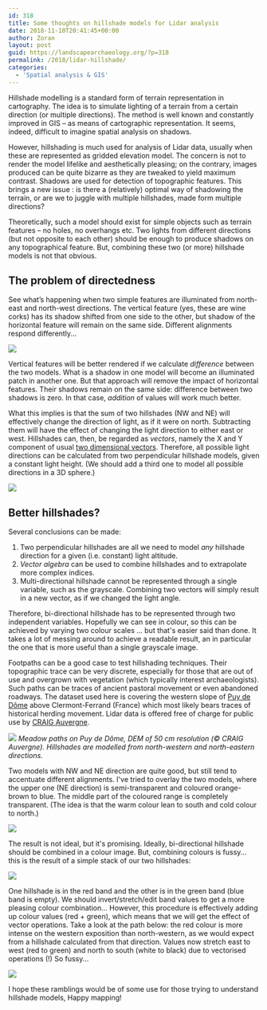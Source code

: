 ```yaml
---
id: 318
title: Some thoughts on hillshade models for Lidar analysis
date: 2018-11-10T20:41:45+00:00
author: Zoran
layout: post
guid: https://landscapearchaeology.org/?p=318
permalink: /2018/lidar-hillshade/
categories:
  - 'Spatial analysis & GIS'
---
```


Hillshade modelling is a standard form of terrain representation in cartography. The idea is to simulate lighting of a terrain from a certain direction (or multiple directions). The method is well known and constantly improved in GIS – as means of cartographic representation. It seems, indeed, difficult to imagine spatial analysis on shadows.

However, hillshading is much used for analysis of Lidar data, usually when these are represented as gridded elevation model. The concern is not to render the model lifelike and aesthetically pleasing; on the contrary, images produced can be quite bizarre as they are tweaked to yield maximum contrast. Shadows are used for detection of topographic features. This brings a new issue : is there a (relatively) optimal way of shadowing the terrain, or are we to juggle with multiple hillshades, made form multiple directions?

Theoretically, such a model should exist for simple objects such as terrain features – no holes, no overhangs etc. Two lights from different directions (but not opposite to each other) should be enough to produce shadows on any topographical feature. But, combining these two (or more) hillshade models is not that obvious.

## The problem of directedness

See what’s happening when two simple features are illuminated from north-east and north-west directions. The vertical feature (yes, these are wine corks) has its shadow shifted from one side to the other, but shadow of the horizontal feature will remain on the same side. Different alignments respond differently...

![](/wp/wp-content/uploads/2018/10/lighting-examle-small.jpg)

Vertical features will be better rendered if we calculate *difference* between the two models. What is a shadow in one model will become an illuminated patch in another one. But that approach will remove the impact of horizontal features. Their shadows remain on the same side: difference between two shadows is zero. In that case, *addition* of values will work much better.

What this implies is that the sum of two hillshades (NW and NE) will effectively change the direction of light, as if it were on north. Subtracting them will have the effect of changing the light direction to either east or west. Hillshades can, then, be regarded as *vectors*, namely the X and Y component of usual [two dimensional vectors](https://www.mathsisfun.com/algebra/vectors.html). Therefore, all possible light directions can be calculated from two perpendicular hillshade models, given a constant light height. (We should add a third one to model all possible directions in a 3D sphere.)

![](/wp/wp-content/uploads/2018/10/directions.png")

## Better hillshades?

Several conclusions can be made:

1. Two perpendicular hillshades are all we need to model *any* hillshade direction for a given (i.e. constant) light altitude.
2. *Vector algebra* can be used to combine hillshades and to extrapolate more complex indices.
3. Multi-directional hillshade cannot be represented through a single variable, such as the grayscale. Combining two vectors will simply result in a new vector, as if we changed the light angle.

Therefore, bi-directional hillshade has to be represented through two independent variables. Hopefully we can see in colour, so this can be achieved by varying two colour scales ... but that's easier said than done. It takes a lot of messing around to achieve a readable result, an in particular the one that is more useful than a single grayscale image.

Footpaths can be a good case to test hillshading techniques. Their topographic trace can be very discrete, especially for those that are out of use and overgrown with vegetation (which typically interest archaeologists). Such paths can be traces of ancient pastoral movement or even abandoned roadways. The dataset used here is covering the western slope of [Puy de Dôme](https://en.wikipedia.org/wiki/Puy_de_D%C3%B4me) above Clermont-Ferrand (France) which most likely bears traces of historical herding movement. Lidar data is offered free of charge for public use by [CRAIG Auvergne](https://ids.craig.fr/geocat/srv/fre/catalog.search;jsessionid=57CD10A46E50C09A80B868A736FF9FF4#/metadata/29bdef03-c163-4be1-8804-f16ee2cca3c9).   

[![](/wp/wp-content/uploads/2018/11/Hillshades-compare.jpg)](/wp/wp-content/uploads/2018/11/Hillshades-compare.jpg)
*Meadow paths on Puy de Dôme, DEM of 50 cm resolution (© CRAIG Auvergne). Hillshades are modelled from north-western and north-eastern directions.*

Two models with NW and NE direction are quite good, but still tend to accentuate different alignments. I've tried to overlay the two models, where the upper one (NE direction) is semi-transparent and coloured orange-brown to blue. The middle part of the coloured range is completely transparent. (The idea is that the warm colour lean to south and cold colour to north.) 

![](/wp/wp-content/uploads/2018/11/Hillshade-two-colour.jpg)

The result is not ideal, but it's promising. Ideally, bi-directional hillshade should be combined in a colour image. But, combining colours is fussy... this is the result of a simple stack of our two hillshades:

[![](/wp/wp-content/uploads/2018/11/Hillshade-RGB.jpg)](/wp/wp-content/uploads/2018/11/Hillshade-RGB.jpg)

One hillshade is in the red band and the other is in the green band (blue band is empty). We should invert/stretch/edit band values to get a more pleasing colour combination... However, this procedure is effectively adding up colour values (red + green), which means that we will get the effect of vector operations. Take a look at the path below: the red colour is more intense on the western exposition than north-western, as we would expect from a hillshade calculated from that direction. Values now stretch east to west (red to green) and north to south (white to black) due to vectorised operations (!) So fussy...  

[![](/wp/wp-content/uploads/2018/11/Hillshade-RGB-sink.jpg)](/wp/wp-content/uploads/2018/11/Hillshade-RGB-sink.jpg)

I hope these ramblings would be of some use for those trying to understand hillshade models,
Happy mapping!